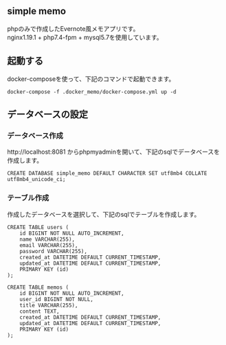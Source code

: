 ## simple memo  
phpのみで作成したEvernote風メモアプリです。  
nginx1.19.1 + php7.4-fpm + mysql5.7を使用しています。  

## 起動する  
docker-composeを使って、下記のコマンドで起動できます。  

```
docker-compose -f .docker_memo/docker-compose.yml up -d
```

## データベースの設定  
### データベース作成  
http://localhost:8081 からphpmyadminを開いて、下記のsqlでデータベースを作成します。  

```
CREATE DATABASE simple_memo DEFAULT CHARACTER SET utf8mb4 COLLATE utf8mb4_unicode_ci;
```

### テーブル作成  
作成したデータベースを選択して、下記のsqlでテーブルを作成します。  

```
CREATE TABLE users (
    id BIGINT NOT NULL AUTO_INCREMENT,
    name VARCHAR(255),
    email VARCHAR(255),
    password VARCHAR(255),
    created_at DATETIME DEFAULT CURRENT_TIMESTAMP,
    updated_at DATETIME DEFAULT CURRENT_TIMESTAMP,
    PRIMARY KEY (id)
);
```

```
CREATE TABLE memos (
    id BIGINT NOT NULL AUTO_INCREMENT,
    user_id BIGINT NOT NULL,
    title VARCHAR(255),
    content TEXT,
    created_at DATETIME DEFAULT CURRENT_TIMESTAMP,
    updated_at DATETIME DEFAULT CURRENT_TIMESTAMP,
    PRIMARY KEY (id)
);
```

